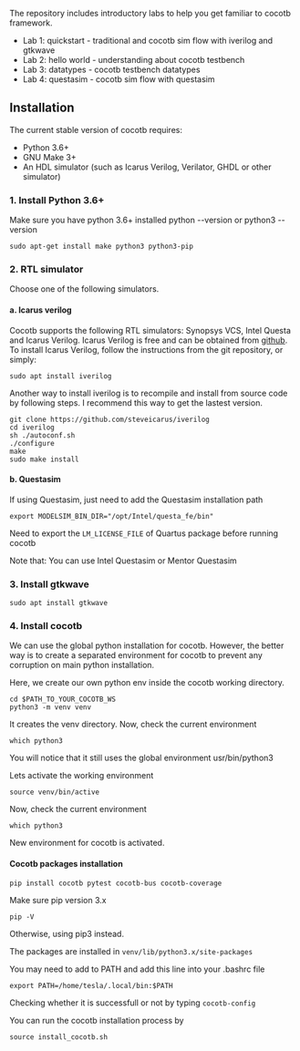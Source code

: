 The repository includes introductory labs to help you get familiar to cocotb framework. 

* Lab 1: quickstart - traditional and cocotb sim flow with iverilog and gtkwave
* Lab 2: hello world - understanding about cocotb testbench
* Lab 3: datatypes - cocotb testbench datatypes
* Lab 4: questasim - cocotb sim flow with questasim

## Installation

The current stable version of cocotb requires:

* Python 3.6+
* GNU Make 3+
* An HDL simulator (such as Icarus Verilog, Verilator, GHDL or other simulator)

### 1. Install Python 3.6+

Make sure you have python 3.6+ installed python --version or python3 --version

`sudo apt-get install make python3 python3-pip`

### 2. RTL simulator

Choose one of the following simulators.

#### a. Icarus verilog

Cocotb supports the following RTL simulators: Synopsys VCS, Intel Questa and Icarus Verilog. Icarus Verilog is free and can be obtained from [github](https://github.com/steveicarus/iverilog). To install Icarus Verilog, follow the instructions from the git repository, or simply:

`sudo apt install iverilog`

Another way to install iverilog is to recompile and install from source code by following steps. I recommend this way to get the lastest version.

```
git clone https://github.com/steveicarus/iverilog
cd iverilog
sh ./autoconf.sh
./configure
make
sudo make install
```

#### b. Questasim
If using Questasim, just need to add the Questasim installation path

`export MODELSIM_BIN_DIR="/opt/Intel/questa_fe/bin"`

Need to export the `LM_LICENSE_FILE` of Quartus package before running cocotb

Note that: You can use Intel Questasim or Mentor Questasim

### 3. Install gtkwave

`sudo apt install gtkwave`


### 4. Install cocotb

We can use the global python installation for cocotb. However, the better way is to create a separated environment for cocotb to prevent any corruption on main python installation.

Here, we create our own python env inside the cocotb working directory.

```
cd $PATH_TO_YOUR_COCOTB_WS
python3 -m venv venv
```

It creates the venv directory. Now, check the current environment

`which python3`

You will notice that it still uses the global environment usr/bin/python3

Lets activate the working environment

`source venv/bin/active`

Now, check the current environment

`which python3`

New environment for cocotb is activated.

#### Cocotb packages installation

`pip install cocotb pytest cocotb-bus cocotb-coverage`

Make sure pip version 3.x

`pip -V`

Otherwise, using pip3 instead.

The packages are installed in `venv/lib/python3.x/site-packages`

You may need to add to PATH and add this line into your .bashrc file

`export PATH=/home/tesla/.local/bin:$PATH`

Checking whether it is successfull or not by typing `cocotb-config`

You can run the cocotb installation process by

`source install_cocotb.sh`

